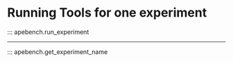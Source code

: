 # Running Tools for one experiment

::: apebench.run_experiment

---

::: apebench.get_experiment_name